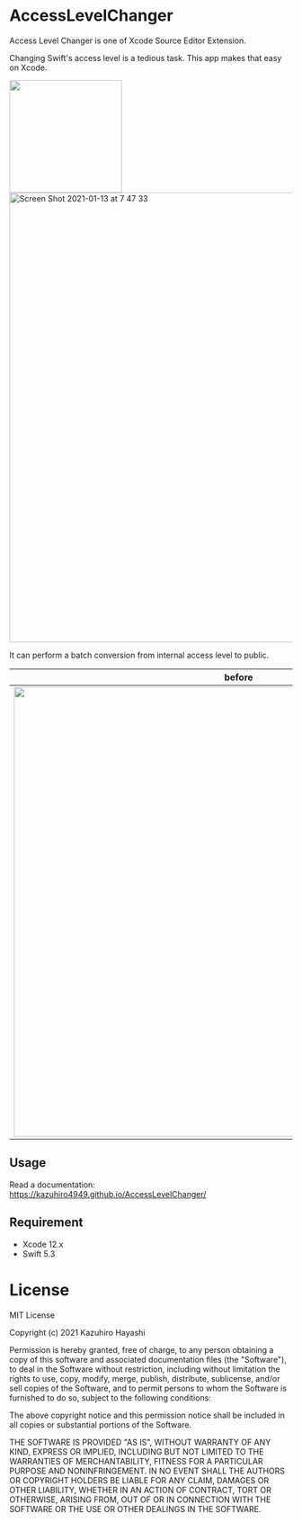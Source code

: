 # AccessLevelChanger
Access Level Changer is one of Xcode Source Editor Extension.

Changing Swift's access level is a tedious task. This app makes that easy on Xcode.

<a href="https://apps.apple.com/jp/app/access-level-changer-for-xcode/id1548122245">
  <img src="https://user-images.githubusercontent.com/18320004/104383646-82439800-5573-11eb-8ba7-397e9ecff86a.png" width=200 />
</a>

<img width="800" alt="Screen Shot 2021-01-13 at 7 47 33" src="https://user-images.githubusercontent.com/18320004/104383772-b61ebd80-5573-11eb-96a1-806e52a65974.png">

It can perform a batch conversion from internal access level to public.

| before |  | after | 
|:------------:|:------------:|:------------:|
| <img width="800" src="https://user-images.githubusercontent.com/18320004/104384142-4d841080-5574-11eb-963f-7f43080a806e.png"> | → | <img width="800" src="https://user-images.githubusercontent.com/18320004/104384148-4fe66a80-5574-11eb-9329-8e71f804407e.png"> |

## Usage

Read a documentation: https://kazuhiro4949.github.io/AccessLevelChanger/

## Requirement

- Xcode 12.x
- Swift 5.3

# License

MIT License

Copyright (c) 2021 Kazuhiro Hayashi

Permission is hereby granted, free of charge, to any person obtaining a copy
of this software and associated documentation files (the "Software"), to deal
in the Software without restriction, including without limitation the rights
to use, copy, modify, merge, publish, distribute, sublicense, and/or sell
copies of the Software, and to permit persons to whom the Software is
furnished to do so, subject to the following conditions:

The above copyright notice and this permission notice shall be included in all
copies or substantial portions of the Software.

THE SOFTWARE IS PROVIDED "AS IS", WITHOUT WARRANTY OF ANY KIND, EXPRESS OR
IMPLIED, INCLUDING BUT NOT LIMITED TO THE WARRANTIES OF MERCHANTABILITY,
FITNESS FOR A PARTICULAR PURPOSE AND NONINFRINGEMENT. IN NO EVENT SHALL THE
AUTHORS OR COPYRIGHT HOLDERS BE LIABLE FOR ANY CLAIM, DAMAGES OR OTHER
LIABILITY, WHETHER IN AN ACTION OF CONTRACT, TORT OR OTHERWISE, ARISING FROM,
OUT OF OR IN CONNECTION WITH THE SOFTWARE OR THE USE OR OTHER DEALINGS IN THE
SOFTWARE.
